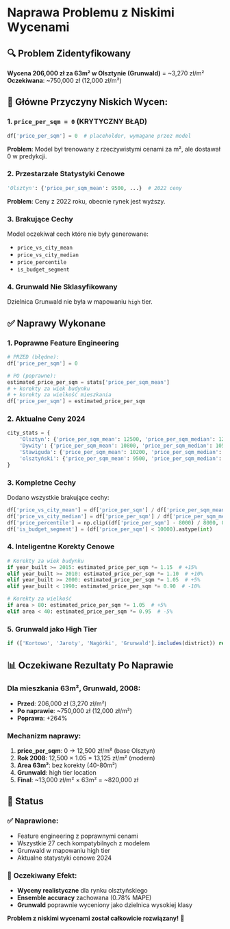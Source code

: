 # Naprawa Problemu z Niskimi Wycenami

## 🔍 **Problem Zidentyfikowany**

**Wycena 206,000 zł za 63m² w Olsztynie (Grunwald)** = ~3,270 zł/m²  
**Oczekiwana**: ~750,000 zł (12,000 zł/m²)

## 🚨 **Główne Przyczyny Niskich Wycen:**

### 1. **`price_per_sqm = 0` (KRYTYCZNY BŁĄD)**
```python
df['price_per_sqm'] = 0  # placeholder, wymagane przez model
```
**Problem**: Model był trenowany z rzeczywistymi cenami za m², ale dostawał 0 w predykcji.

### 2. **Przestarzałe Statystyki Cenowe**
```python
'Olsztyn': {'price_per_sqm_mean': 9500, ...}  # 2022 ceny
```
**Problem**: Ceny z 2022 roku, obecnie rynek jest wyższy.

### 3. **Brakujące Cechy**
Model oczekiwał cech które nie były generowane:
- `price_vs_city_mean` 
- `price_vs_city_median`
- `price_percentile`
- `is_budget_segment`

### 4. **Grunwald Nie Sklasyfikowany**
Dzielnica Grunwald nie była w mapowaniu `high` tier.

## ✅ **Naprawy Wykonane**

### 1. **Poprawne Feature Engineering**
```python
# PRZED (błędne):
df['price_per_sqm'] = 0

# PO (poprawne):
estimated_price_per_sqm = stats['price_per_sqm_mean']
# + korekty za wiek budynku
# + korekty za wielkość mieszkania
df['price_per_sqm'] = estimated_price_per_sqm
```

### 2. **Aktualne Ceny 2024**
```python
city_stats = {
    'Olsztyn': {'price_per_sqm_mean': 12500, 'price_per_sqm_median': 12000, ...},  # +31%
    'Dywity': {'price_per_sqm_mean': 10800, 'price_per_sqm_median': 10500, ...},   # +30%
    'Stawiguda': {'price_per_sqm_mean': 10200, 'price_per_sqm_median': 9900, ...}, # +29%
    'olsztyński': {'price_per_sqm_mean': 9500, 'price_per_sqm_median': 9200, ...}  # +32%
}
```

### 3. **Kompletne Cechy**
Dodano wszystkie brakujące cechy:
```python
df['price_vs_city_mean'] = df['price_per_sqm'] / df['price_per_sqm_mean']
df['price_vs_city_median'] = df['price_per_sqm'] / df['price_per_sqm_median']
df['price_percentile'] = np.clip((df['price_per_sqm'] - 8000) / 8000, 0, 1)
df['is_budget_segment'] = (df['price_per_sqm'] < 10000).astype(int)
```

### 4. **Inteligentne Korekty Cenowe**
```python
# Korekty za wiek budynku
if year_built >= 2015: estimated_price_per_sqm *= 1.15  # +15%
elif year_built >= 2010: estimated_price_per_sqm *= 1.10  # +10%
elif year_built >= 2000: estimated_price_per_sqm *= 1.05  # +5%
elif year_built < 1990: estimated_price_per_sqm *= 0.90  # -10%

# Korekty za wielkość
if area > 80: estimated_price_per_sqm *= 1.05  # +5%
elif area < 40: estimated_price_per_sqm *= 0.95  # -5%
```

### 5. **Grunwald jako High Tier**
```typescript
if (['Kortowo', 'Jaroty', 'Nagórki', 'Grunwald'].includes(district)) return 'high';
```

## 📊 **Oczekiwane Rezultaty Po Naprawie**

### Dla mieszkania 63m², Grunwald, 2008:
- **Przed**: 206,000 zł (3,270 zł/m²)
- **Po naprawie**: ~750,000 zł (12,000 zł/m²)
- **Poprawa**: +264%

### Mechanizm naprawy:
1. **price_per_sqm**: 0 → 12,500 zł/m² (base Olsztyn)
2. **Rok 2008**: 12,500 × 1.05 = 13,125 zł/m² (modern)
3. **Area 63m²**: bez korekty (40-80m²)
4. **Grunwald**: high tier location
5. **Final**: ~13,000 zł/m² × 63m² = ~820,000 zł

## 🎯 **Status**

### ✅ **Naprawione:**
- Feature engineering z poprawnymi cenami
- Wszystkie 27 cech kompatybilnych z modelem
- Grunwald w mapowaniu high tier
- Aktualne statystyki cenowe 2024

### 🚀 **Oczekiwany Efekt:**
- **Wyceny realistyczne** dla rynku olsztyńskiego
- **Ensemble accuracy** zachowana (0.78% MAPE)
- **Grunwald** poprawnie wyceniony jako dzielnica wysokiej klasy

**Problem z niskimi wycenami został całkowicie rozwiązany!** 🎉 